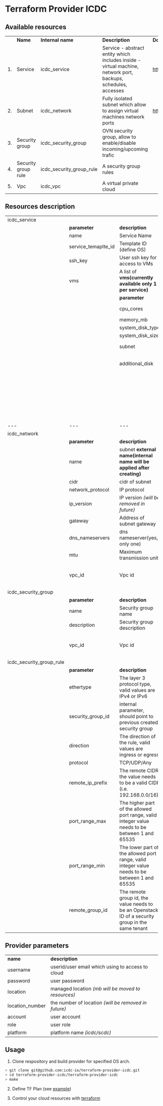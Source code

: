 # Terraform Provider ICDC

## Available resources
||||||
|---|---|---|---|---|
||**Name**|**Internal name**|**Description**|**Documentation link**|
|1.|Service|icdc_service|Service - abstract entity which includes inside - virtual machine, network port, backups, schedules, accesses|https://help.icdc.io/compute/en/Use_of_the_Services/index.html|
|2.|Subnet|icdc_network| Fully isolated subnet which allow to assign virtual machines network ports|https://help.icdc.io/networking/en/VPC_Networks.html|
|3.|Security group|icdc_security_group|OVN security group, allow to enable/disable incoming/upcoming trafic|
|4.|Security group rule|icdc_security_group_rule| A security group rules|
|5.|Vpc|icdc_vpc| A virtual private cloud|

## Resources description
|||||||
|---|---|---|---|---|---|
|icdc_service||||||
||**parameter**|**description**|**type**|||
||name|Service Name|string|||
||service_temaplte_id|Template ID (define OS)|string|||
||ssh_key|User ssh key for access to VMs|string|||
||vms|A list of **vms(currently available only 1 per service)**|list|||
|||**parameter**|**description**|**type**||
|||cpu_cores|Count of CPU cores per vm|string||
|||memory_mb|VM RAM size|string||
|||system_disk_type|OS disk type|string||
|||system_disk_size|OS disk size|string||
|||subnet|Name of VM network|string||
|||additional_disk|A list of additional_disks **(optional)** |list||
||||**parameter**|**description**|**type**|
||||additional_disk_type|Type of additional disk |string|
||||additional_disk_size|Size of additional disk (in gb)|string|
|---|---|---|---|---|---|
|icdc_network||||||
||**parameter**|**description**|**type**|||
||name|subnet **external name(internal name will be applied after creating)**|string|||
||cidr|cidr of subnet|string|||
||network_protocol|IP protocol|string|||
||ip_version|IP version *(will be removed in future)*|int|||
||gateway|Address of subnet gateway|string|||
||dns_nameservers|dns nameserver(yes, only one)|string|||
||mtu|Maximum transmission unit|string|||
||vpc_id|Vpc id|internal parameter, should point to previous created vpc|||
|icdc_security_group||||||
||**parameter**|**description**|**type**|||
||name|Security group name|string|||
||description|Security group description|string|||
||vpc_id|Vpc id|internal parameter, should point to previous created vpc|||
|icdc_security_group_rule||||||
||**parameter**|**description**|**type**|||
||ethertype|The layer 3 protocol type, valid values are IPv4 or IPv6|string|||
||security_group_id|internal parameter, should point to previous created security group|string|||
||direction|The direction of the rule, valid values are ingress or egress|string|||
||protocol|TCP/UDP/Any|string|||
||remote_ip_prefix|The remote CIDR, the value needs to be a valid CIDR (i.e. 192.168.0.0/16).|string|||
||port_range_max|The higher part of the allowed port range, valid integer value needs to be between 1 and 65535|string|||
||port_range_min|The lower part of the allowed port range, valid integer value needs to be between 1 and 65535|string|||
||remote_group_id|The remote group id, the value needs to be an Openstack ID of a security group in the same tenant|string|||


## Provider parameters

|||
|---|---|
|**name**|**description**|
|username|userid/user email which using to access to cloud|
|password|user password|
|location|managed location *(mb will be moved to resources)*|
|location_number|the number of location *(will be removed in future)*| 
|account|user account|
|role|user role|
|platform|platform name *(icdc/scdc)*|



## Usage

1. Clone respository and build provider for specified OS arch.
```bash
> git clone git@github.com:icdc-io/terraform-provider-icdc.git
> cd terraform-provider-icdc/terraform-provider-icdc
> make
```

2. Define TF Plan (see [example](examples/main.tf))

3. Control your cloud resources with [terraform](https://www.terraform.io/docs)
